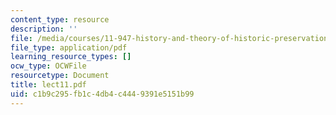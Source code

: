 ```yaml
---
content_type: resource
description: ''
file: /media/courses/11-947-history-and-theory-of-historic-preservation-spring-2007/c1b9c295fb1c4db4c4449391e5151b99_lect11.pdf
file_type: application/pdf
learning_resource_types: []
ocw_type: OCWFile
resourcetype: Document
title: lect11.pdf
uid: c1b9c295-fb1c-4db4-c444-9391e5151b99
---
```

